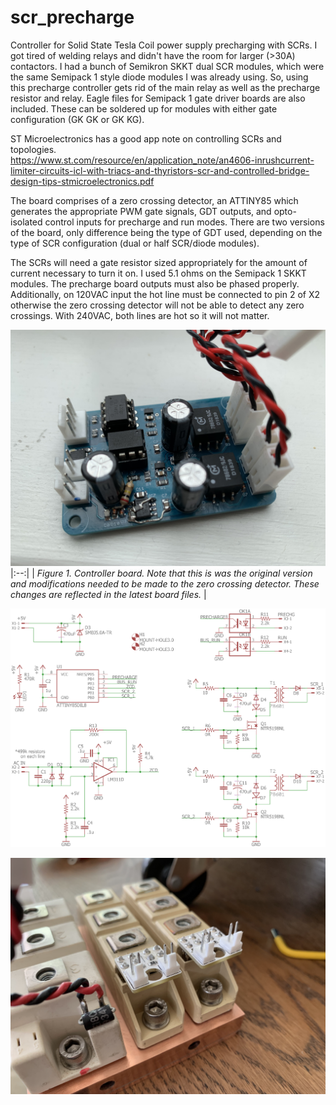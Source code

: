 # scr_precharge
Controller for Solid State Tesla Coil power supply precharging with SCRs. I got tired of welding relays and didn't have the room for larger (>30A) contactors. I had a bunch of Semikron SKKT dual SCR modules, which were the same Semipack 1 style diode modules I was already using. So, using this precharge controller gets rid of the main relay as well as the precharge resistor and relay. Eagle files for Semipack 1 gate driver boards are also included. These can be soldered up for modules with either gate configuration (GK GK or GK KG). 

ST Microelectronics has a good app note on controlling SCRs and topologies.  
https://www.st.com/resource/en/application_note/an4606-inrushcurrent-limiter-circuits-icl-with-triacs-and-thyristors-scr-and-controlled-bridge-design-tips-stmicroelectronics.pdf

The board comprises of a zero crossing detector, an ATTINY85 which generates the appropriate PWM gate signals, GDT outputs, and opto-isolated control inputs for precharge and run modes. There are two versions of the board, only difference being the type of GDT used, depending on the type of SCR configuration (dual or half SCR/diode modules).

The SCRs will need a gate resistor sized appropriately for the amount of current necessary to turn it on. I used 5.1 ohms on the Semipack 1 SKKT modules. The precharge board outputs must also be phased properly. Additionally, on 120VAC input the hot line must be connected to pin 2 of X2 otherwise the zero crossing detector will not be able to detect any zero crossings. With 240VAC, both lines are hot so it will not matter.

![scrpchg.JPG](https://github.com/alexhanyuan/scr_precharge/blob/main/hw/scrpchg.JPG?raw=true)
|:--:| 
| *Figure 1. Controller board. Note that this is was the original version and modifications needed to be made to the zero crossing detector. These changes are reflected in the latest board files.* |

![Figure 2. Schematic of single output controller board.](https://github.com/alexhanyuan/scr_precharge/blob/main/hw/scr_precharge_single_REV_B/scr_precharge_single_sch.png?raw=true)

![alt text](https://github.com/alexhanyuan/scr_precharge/blob/main/hw/skkt_gate_brd.JPG?raw=true)